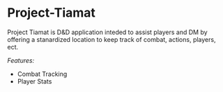 # Project-Tiamat

Project Tiamat is D&D application inteded to assist players and DM by offering a stanardized location to keep track of combat, actions, players, ect.

*Features:*

- Combat Tracking
- Player Stats